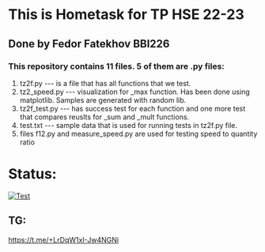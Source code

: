 # This is Hometask for TP HSE 22-23
## Done by Fedor Fatekhov BBI226 

### This repository contains 11 files. 5 of them are .py files: 
1. tz2f.py --- is a file that has all functions that we test.
2. tz2_speed.py --- visualization for _max function. Has been done using matplotlib. Samples are generated with random lib.
3. tz2f_test.py --- has success test for each function and one more test that compares reuslts for _sum and _mult functions. 
4. test.txt --- sample data that is used for running tests in tz2f.py file.
5. files f12.py and measure_speed.py are used for testing speed to quantity ratio 

# Status: 
[![Test](https://github.com/Nexiee11/tz2_repo/actions/workflows/tz2ci.yml/badge.svg?branch=main)](https://github.com/Nexiee11/tz2_repo/actions/workflows/tz2ci.yml)

## TG: 
https://t.me/+LrDqW1xI-Jw4NGNi
